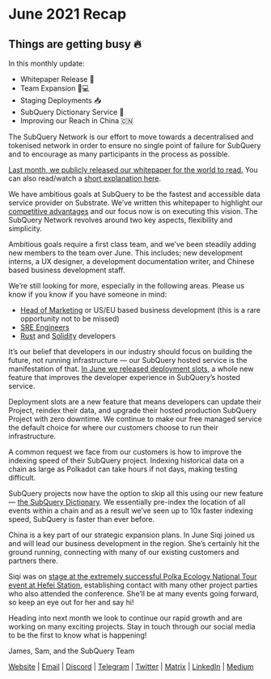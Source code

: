 # June 2021 Recap

## Things are getting busy 🔥

In this monthly update:

-   Whitepaper Release 🎊
-   Team Expansion 👩💻
-   Staging Deployments 📥
-   SubQuery Dictionary Service 📖
-   Improving our Reach in China 🇨🇳

The SubQuery Network is our effort to move towards a decentralised and tokenised network in order to ensure no single point of failure for SubQuery and to encourage as many participants in the process as possible.

[Last month, we publicly released our whitepaper for the world to read.](https://static.subquery.network/whitepaper.pdf) You can also read/watch a [short explanation here](https://subquery.medium.com/the-subquery-network-a-summary-46cde0acb010).

We have ambitious goals at SubQuery to be the fastest and accessible data service provider on Substrate. We’ve written this whitepaper to highlight our [competitive advantages](https://subquery.medium.com/subquery-network-our-goals-and-competitive-advantages-a6efdd544be4) and our focus now is on executing this vision. The SubQuery Network revolves around two key aspects, flexibility and simplicity.

Ambitious goals require a first class team, and we’ve been steadily adding new members to the team over June. This includes; new development interns, a UX designer, a development documentation writer, and Chinese based business development staff.

We’re still looking for more, especially in the following areas. Please us know if you know if you have someone in mind:

-   [Head of Marketing](https://angel.co/company/subquery/jobs/1494376-head-of-marketing) or US/EU based business development (this is a rare opportunity not to be missed)
-   [SRE Engineers](https://angel.co/company/subquery/jobs/1497942-site-reliability-engineer)
-   [Rust](https://angel.co/company/subquery/jobs/1494414-rust-developer) and [Solidity](https://angel.co/company/subquery/jobs/1494435-solidity-developer) developers

It’s our belief that developers in our industry should focus on building the future, not running infrastructure — our SubQuery hosted service is the manifestation of that. [In June we released deployment slots](https://subquery.medium.com/deployment-slots-are-here-subquery-projects-4fe2629f8858), a whole new feature that improves the developer experience in SubQuery’s hosted service.

Deployment slots are a new feature that means developers can update their Project, reindex their data, and upgrade their hosted production SubQuery Project with zero downtime. We continue to make our free managed service the default choice for where our customers choose to run their infrastructure.

A common request we face from our customers is how to improve the indexing speed of their SubQuery project. Indexing historical data on a chain as large as Polkadot can take hours if not days, making testing difficult.

SubQuery projects now have the option to skip all this using our new feature — [the SubQuery Dictionary](https://subquery.medium.com/subquerys-just-got-a-lot-faster-with-the-dictionary-8a7a1447574). We essentially pre-index the location of all events within a chain and as a result we’ve seen up to 10x faster indexing speed, SubQuery is faster than ever before.

China is a key part of our strategic expansion plans. In June Siqi joined us and will lead our business development in the region. She’s certainly hit the ground running, connecting with many of our existing customers and partners there.

Siqi was on [stage at the extremely successful Polka Ecology National Tour event at Hefei Station](https://twitter.com/SubQueryNetwork/status/1409696588465721348), establishing contact with many other project parties who also attended the conference. She’ll be at many events going forward, so keep an eye out for her and say hi!

Heading into next month we look to continue our rapid growth and are working on many exciting projects. Stay in touch through our social media to be the first to know what is happening!

James, Sam, and the SubQuery Team

[Website](https://subquery.network/) | [Email](mailto:hello@subquery.network) | [Discord](https://discord.com/invite/78zg8aBSMG) | [Telegram](https://t.me/subquerynetwork) | [Twitter](https://twitter.com/subquerynetwork) | [Matrix](https://matrix.to/#/#subquery:matrix.org) | [LinkedIn](https://www.linkedin.com/company/subquery) | [Medium](https://subquery.medium.com/)